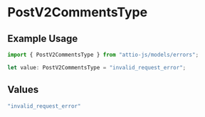 # PostV2CommentsType

## Example Usage

```typescript
import { PostV2CommentsType } from "attio-js/models/errors";

let value: PostV2CommentsType = "invalid_request_error";
```

## Values

```typescript
"invalid_request_error"
```